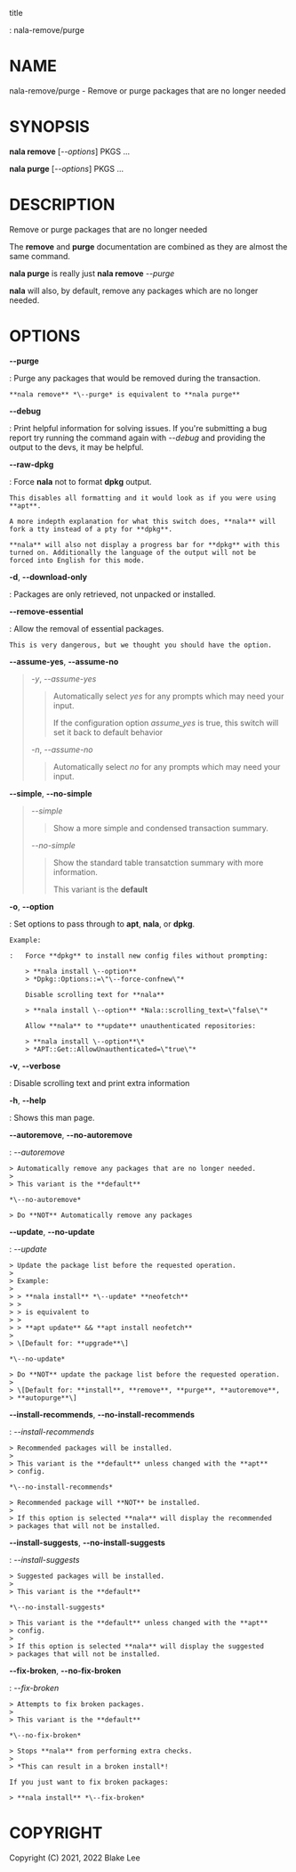 title

:   nala-remove/purge

# NAME

nala-remove/purge - Remove or purge packages that are no longer needed

# SYNOPSIS

**nala remove** \[*\--options*\] PKGS \...

**nala purge** \[*\--options*\] PKGS \...

# DESCRIPTION

Remove or purge packages that are no longer needed

The **remove** and **purge** documentation are combined as they are
almost the same command.

**nala purge** is really just **nala remove** *\--purge*

**nala** will also, by default, remove any packages which are no longer
needed.

# OPTIONS

**\--purge**

:   Purge any packages that would be removed during the transaction.

    **nala remove** *\--purge* is equivalent to **nala purge**

**\--debug**

:   Print helpful information for solving issues. If you\'re submitting
    a bug report try running the command again with *\--debug* and
    providing the output to the devs, it may be helpful.

**\--raw-dpkg**

:   Force **nala** not to format **dpkg** output.

    This disables all formatting and it would look as if you were using
    **apt**.

    A more indepth explanation for what this switch does, **nala** will
    fork a tty instead of a pty for **dpkg**.

    **nala** will also not display a progress bar for **dpkg** with this
    turned on. Additionally the language of the output will not be
    forced into English for this mode.

**-d**, **\--download-only**

:   Packages are only retrieved, not unpacked or installed.

**\--remove-essential**

:   Allow the removal of essential packages.

    This is very dangerous, but we thought you should have the option.

**\--assume-yes**, **\--assume-no**

> *-y*, *\--assume-yes*
>
> > Automatically select *yes* for any prompts which may need your
> > input.
> >
> > If the configuration option *assume_yes* is true, this switch will
> > set it back to default behavior
>
> *-n*, *\--assume-no*
>
> > Automatically select *no* for any prompts which may need your input.

**\--simple**, **\--no-simple**

> *\--simple*
>
> > Show a more simple and condensed transaction summary.
>
> *\--no-simple*
>
> > Show the standard table transatction summary with more information.
> >
> > This variant is the **default**

**-o**, **\--option**

:   Set options to pass through to **apt**, **nala**, or **dpkg**.

    Example:

    :   Force **dpkg** to install new config files without prompting:

        > **nala install \--option**
        > *Dpkg::Options::=\"\--force-confnew\"*

        Disable scrolling text for **nala**

        > **nala install \--option** *Nala::scrolling_text=\"false\"*

        Allow **nala** to **update** unauthenticated repositories:

        > **nala install \--option**\*
        > *APT::Get::AllowUnauthenticated=\"true\"*

**-v**, **\--verbose**

:   Disable scrolling text and print extra information

**-h**, **\--help**

:   Shows this man page.

**\--autoremove**, **\--no-autoremove**

:   *\--autoremove*

    > Automatically remove any packages that are no longer needed.
    >
    > This variant is the **default**

    *\--no-autoremove*

    > Do **NOT** Automatically remove any packages

**\--update**, **\--no-update**

:   *\--update*

    > Update the package list before the requested operation.
    >
    > Example:
    >
    > > **nala install** *\--update* **neofetch**
    > >
    > > is equivalent to
    > >
    > > **apt update** && **apt install neofetch**
    >
    > \[Default for: **upgrade**\]

    *\--no-update*

    > Do **NOT** update the package list before the requested operation.
    >
    > \[Default for: **install**, **remove**, **purge**, **autoremove**,
    > **autopurge**\]

**\--install-recommends**, **\--no-install-recommends**

:   *\--install-recommends*

    > Recommended packages will be installed.
    >
    > This variant is the **default** unless changed with the **apt**
    > config.

    *\--no-install-recommends*

    > Recommended package will **NOT** be installed.
    >
    > If this option is selected **nala** will display the recommended
    > packages that will not be installed.

**\--install-suggests**, **\--no-install-suggests**

:   *\--install-suggests*

    > Suggested packages will be installed.
    >
    > This variant is the **default**

    *\--no-install-suggests*

    > This variant is the **default** unless changed with the **apt**
    > config.
    >
    > If this option is selected **nala** will display the suggested
    > packages that will not be installed.

**\--fix-broken**, **\--no-fix-broken**

:   *\--fix-broken*

    > Attempts to fix broken packages.
    >
    > This variant is the **default**

    *\--no-fix-broken*

    > Stops **nala** from performing extra checks.
    >
    > *This can result in a broken install*!

    If you just want to fix broken packages:

    > **nala install** *\--fix-broken*

# COPYRIGHT

Copyright (C) 2021, 2022 Blake Lee
